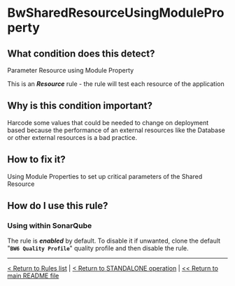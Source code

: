 # BwSharedResourceUsingModuleProperty

## What condition does this detect?

Parameter Resource using Module Property

This is an ***Resource*** rule - the rule will test each resource of the application

## Why is this condition important?

Harcode some values that could be needed to change on deployment based because the performance of an external resources like the Database or other external resources is a bad practice.

## How to fix it?

Using Module Properties to set up critical parameters of the Shared Resource

## How do I use this rule?

### Using within SonarQube

The rule is **_enabled_** by default. To disable it if unwanted, clone the default "**`BW6 Quality Profile`**" quality profile and then disable the rule.

---
[< Return to Rules list](./RULES.md) | [< Return to STANDALONE operation](../STANDALONE.md) | [<< Return to main README file](../../README.md)
